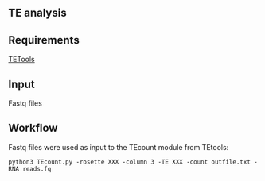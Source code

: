 ## TE analysis

## Requirements
[TETools](https://github.com/l-modolo/TEtools)

## Input
Fastq files

## Workflow

Fastq files were used as input to the TEcount module from TEtools:

```
python3 TEcount.py -rosette XXX -column 3 -TE XXX -count outfile.txt -RNA reads.fq
```
